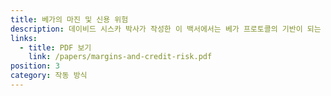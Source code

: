 ```yaml
---
title: 베가의 마진 및 신용 위험
description: 데이비드 시스카 박사가 작성한 이 백서에서는 베가 프로토콜의 기반이 되는 특정 기술 및 비즈니스 필수 요소에 대한 초기 요약을 제공합니다.
links:
  - title: PDF 보기
    link: /papers/margins-and-credit-risk.pdf
position: 3
category: 작동 방식
---
```

